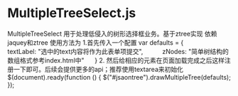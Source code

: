 # MultipleTreeSelect.js
MultipleTreeSelect
用于处理低侵入的树形选择框业务。基于ztree实现
依赖jaquey和ztree
使用方法为
1.首先传入一个配置
 var defaults = {
            textLabel: "选中的text内容将作为此表单项提交",
            zNodes: "简单树结构的数组格式参考index.html中"
       }
2. 然后给相应的元素在页面加载完成之后这样注册一下即可。后续会提供更多的api；推荐使用textarea来初始化
 $(document).ready(function () {
            $("#jsaontree").drawMultipleTree(defaults);
 });
